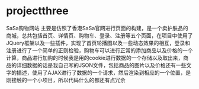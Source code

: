 # projectthree
SaSa购物网站
主要是仿照了香港SaSa官网进行页面的构建，是一个卖护肤品的商城，总共包括首页、详情页、购物车、登录、注册等五个页面，在项目中使用了JQuery框架以及一些插件，实现了首页轮播图以及一些动态效果的相互，登录和注册进行了一个简单的正则检验，购物车可以进行正常的添加商品以及价格的一个计算，商品进行加购的时候我是用的cookie进行数据的一个存储以及取出来，商品的详细数据的话是我自己写的JSON文件，包括商品的图片以及价格还有一些文字的描述，使用了AJAX进行了数据的一个请求，然后渲染到相应的一个位置，是刚接触的一个小项目，所以代码什么的都还有点冗余
